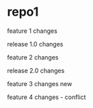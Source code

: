 # repo1

feature 1 changes

release 1.0 changes

feature 2 changes

release 2.0 changes

feature 3 changes new

feature 4 changes - conflict

